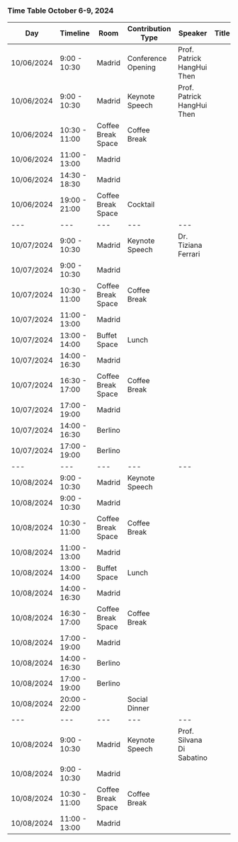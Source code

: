 ### Time Table October 6-9, 2024

Day | Timeline | Room | Contribution Type | Speaker | Title
---|---|---|---|---|---
10/06/2024 |  9:00 - 10:30 | Madrid | Conference Opening| Prof. Patrick HangHui Then |
10/06/2024 |  9:00 - 10:30 | Madrid | Keynote Speech | Prof. Patrick HangHui Then |
10/06/2024 | 10:30 - 11:00 | Coffee Break Space | Coffee Break||
10/06/2024 | 11:00 - 13:00 | Madrid | ||
10/06/2024 | 14:30 - 18:30 | Madrid | ||
10/06/2024 | 19:00 - 21:00 | Coffee Break Space | Cocktail||
---|---|---|---|---
10/07/2024 |  9:00 - 10:30 | Madrid | Keynote Speech| Dr. Tiziana Ferrari |
10/07/2024 |  9:00 - 10:30 | Madrid |  ||
10/07/2024 | 10:30 - 11:00 | Coffee Break Space | Coffee Break ||
10/07/2024 | 11:00 - 13:00 | Madrid | ||
10/07/2024 | 13:00 - 14:00 | Buffet Space | Lunch ||
10/07/2024 | 14:00 - 16:30 | Madrid | ||
10/07/2024 | 16:30 - 17:00 | Coffee Break Space | Coffee Break ||
10/07/2024 | 17:00 - 19:00 | Madrid |  ||
10/07/2024 | 14:00 - 16:30 | Berlino | ||
10/07/2024 | 17:00 - 19:00 | Berlino |  ||
---|---|---|---|---
10/08/2024 |  9:00 - 10:30 | Madrid | Keynote Speech ||
10/08/2024 |  9:00 - 10:30 | Madrid |  ||
10/08/2024 | 10:30 - 11:00 | Coffee Break Space | Coffee Break ||
10/08/2024 | 11:00 - 13:00 | Madrid | ||
10/08/2024 | 13:00 - 14:00 | Buffet Space | Lunch ||
10/08/2024 | 14:00 - 16:30 | Madrid | ||
10/08/2024 | 16:30 - 17:00 | Coffee Break Space | Coffee Break ||
10/08/2024 | 17:00 - 19:00 | Madrid |  ||
10/08/2024 | 14:00 - 16:30 | Berlino | ||
10/08/2024 | 17:00 - 19:00 | Berlino | ||
10/08/2024 | 20:00 - 22:00 |  | Social Dinner ||
---|---|---|---|---
10/08/2024 |  9:00 - 10:30 | Madrid | Keynote Speech | Prof. Silvana Di Sabatino |
10/08/2024 |  9:00 - 10:30 | Madrid | ||
10/08/2024 | 10:30 - 11:00 | Coffee Break Space | Coffee Break ||
10/08/2024 | 11:00 - 13:00 | Madrid | ||






